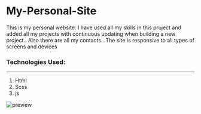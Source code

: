 # My-Personal-Site

This is my personal website. I have used all my skills in this project and added all my projects with continuous updating when building a new project.. Also there are all my contacts.. The site is responsive to all types of screens and devices

### Technologies Used:

---

1. Html
2. Scss
3. js
 

![preview](https://i.imgur.com/B3aUfN7.png)
